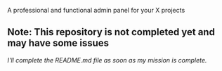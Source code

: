A professional and functional admin panel for your X projects

## Note: This repository is not completed yet and may have some issues

*I'll complete the README.md file as soon as my mission is complete.*
